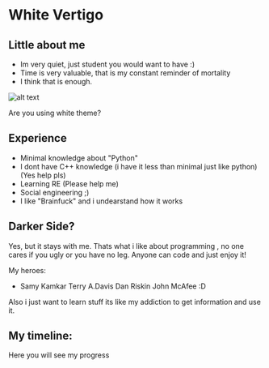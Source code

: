 # White Vertigo


## Little about me
- Im very quiet, just student you would want to have :)
- Time is very valuable, that is my constant reminder of mortality
- I think that is enough.

![alt text](https://media.istockphoto.com/photos/single-white-rose-isolated-background-picture-id497483252?k=20&m=497483252&s=612x612&w=0&h=gRRbHTL1vtbw3-uuAPjVvMHU9ML-u4NE6A1xHALw3wE=)

Are you using white theme?

## Experience

- Minimal knowledge about "Python"
- I dont have C++ knowledge (i have it less than minimal just like python) (Yes help pls)
- Learning RE (Please help me)
- Social engineering ;)
- I like "Brainfuck" and i undearstand how it works


## Darker Side?

Yes, but it stays with me. Thats what i like about programming , no one cares if you ugly or you have no leg. 
Anyone can code and just enjoy it!




My heroes:
- Samy Kamkar
Terry A.Davis
Dan Riskin
John McAfee :D


Also i just want to learn stuff its like my addiction to get information and use it.


## My timeline:

  Here you will see my progress

